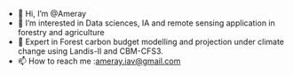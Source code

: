 - 👋 Hi, I’m @Ameray
- 👀 I’m interested in Data sciences, IA and remote sensing application in forestry and agriculture
- 🌱 Expert in Forest carbon budget modelling and projection under climate change using Landis-II and CBM-CFS3.
- 📫 How to reach me :ameray.iav@gmail.com

<!---
Ameray/Ameray is a ✨ special ✨ repository because its `README.md` (this file) appears on your GitHub profile.
You can click the Preview link to take a look at your changes.
--->
